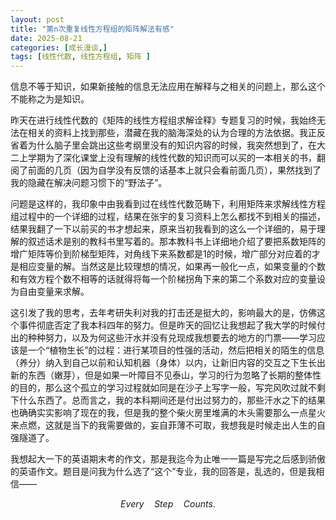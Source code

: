 ```yaml
---
layout: post
title: "第n次重复线性方程组的矩阵解法有感"
date: 2025-08-21
categories: [成长漫谈,]
tags: [线性代数, 线性方程组, 矩阵 ]
---
```


信息不等于知识，如果新接触的信息无法应用在解释与之相关的问题上，那么这个不能称之为是知识。

昨天在进行线性代数的《矩阵的线性方程组求解诠释》专题复习的时候，我始终无法在相关的资料上找到那些，潜藏在我的脑海深处的认为合理的方法依据。我正反省着为什么脑子里会跳出这些考纲里没有的知识内容的时候，我突然想到了，在大二上学期为了深化课堂上没有理解的线性代数的知识而可以买的一本相关的书，翻阅了前面的几页（因为自学没有反馈的话基本上就只会看前面几页），果然找到了我的隐藏在解决问题习惯下的“野法子”。

问题是这样的，我印象中由我看到过在线性代数范畴下，利用矩阵来求解线性方程组过程中的一个详细的过程，结果在张宇的复习资料上怎么都找不到相关的描述，结果我翻了一下以前买的书才想起来，原来当初我看到的这么一个详细的，易于理解的叙述话术是别的教科书里写着的。那本教科书上详细地介绍了要把系数矩阵的增广矩阵等价到阶梯型矩阵，对角线下来系数都是1的时候，增广部分对应着的才是相应变量的解。当然这是比较理想的情况，如果再一般化一点，如果变量的个数和有效方程个数不相等的话就得将每一个阶梯拐角下来的第二个系数对应的变量设为自由变量来求解。

这引发了我的思考，去年考研失利对我的打击还是挺大的，影响最大的是，仿佛这个事件彻底否定了我本科四年的努力。但是昨天的回忆让我想起了我大学的时候付出的种种努力，以及为何这些汗水并没有兑现成我想要去的地方的门票——学习应该是一个“植物生长”的过程：进行某项目的性强的活动，然后把相关的陌生的信息（养分）纳入到自己以前和认知机器（身体）以内，让新旧内容的交互之下生长出新的东西（嫩芽），但是如果一叶障目不见泰山，学习的行为忽略了长期的整体性的目的，那么这个孤立的学习过程就如同是在沙子上写字一般，写完风吹过就不剩下什么东西了。总而言之，我的本科期间还是付出过努力的，那些汗水之下的结果也确确实实影响了现在的我，但是我的整个柴火房里堆满的木头需要那么一点星火来点燃，这就是当下的我需要做的，妄自菲薄不可取，我想我是时候走出人生的自强隧道了。

我想起大一下的英语期末考的作文，那是我迄今为止唯一一篇是写完之后感到骄傲的英语作文。题目是问我为什么选了“这个”专业，我的回答是，乱选的，但是我相信——

$$Every\quad Step \quad Counts.$$
